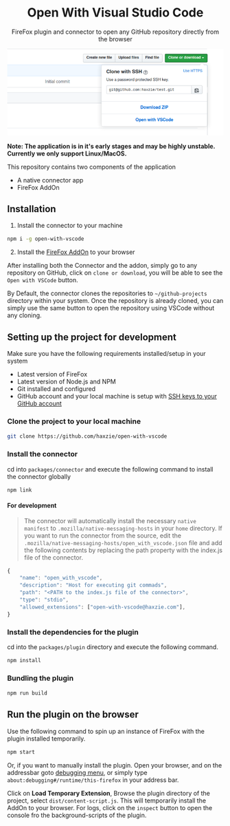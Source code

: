 <center>
<h1 align="center">Open With Visual Studio Code</h1>
<p align="center">FireFox plugin and connector to open any GitHub repository directly from the browser</p>
</center>

![](public/cover.png)

**Note: The application is in it's early stages and may be highly unstable. Currently we only support Linux/MacOS.**

This repository contains two components of the application

- A native connector app
- FireFox AddOn

## Installation

1. Install the connector to your machine
```bash
npm i -g open-with-vscode
```
2. Install the [FireFox AddOn]() to your browser

After installing both the Connector and the addon, simply go to any repository on GitHub, click on `clone or download`, you will be able to see the `Open with VSCode` button.

By Default, the connector clones the repositories to `~/github-projects` directory within your system. Once the repository is already cloned, you can simply use the same button to open the repository using VSCode without any cloning.

## Setting up the project for development

Make sure you have the following requirements installed/setup in your system

- Latest version of FireFox
- Latest version of Node.js and NPM
- Git installed and configured
- GitHub account and your local machine is setup with [SSH keys to your GitHub account](https://help.github.com/en/enterprise/2.15/user/articles/adding-a-new-ssh-key-to-your-github-account)

### Clone the project to your local machine

```bash
git clone https://github.com/haxzie/open-with-vscode
```

### Install the connector

cd into `packages/connector` and execute the following command to install the connector globally

```bash
npm link
```

#### For development 
> The connector will automatically install the necessary `native manifest` to `.mozilla/native-messaging-hosts` in your `home` directory. If you want to run the connector from the source, edit the `.mozilla/native-messaging-hosts/open_with_vscode.json` file and add the following contents by replacing the path property with the index.js file of the connector.

```javascript
{
    "name": "open_with_vscode",
    "description": "Host for executing git commads",
    "path": "<PATH to the index.js file of the connector>",
    "type": "stdio",
    "allowed_extensions": ["open-with-vscode@haxzie.com"],
}
```

### Install the dependencies for the plugin

cd into the `packages/plugin` directory and execute the following command.

```bash
npm install
```

### Bundling the plugin

```bash
npm run build
```

## Run the plugin on the browser
Use the following command to spin up an instance of FireFox with the plugin installed temporarily.
```bash
npm start
```

Or, if you want to manually install the plugin. Open your browser, and on the addressbar goto [debugging menu](about:debugging#/runtime/this-firefox), or simply type `about:debugging#/runtime/this-firefox` in your address bar.

Click on **Load Temporary Extension**, Browse the plugin directory of the project, select `dist/content-script.js`. This will temporarily install the AddOn to your browser. For logs, click on the `inspect` button to open the console fro the background-scripts of the plugin.
